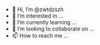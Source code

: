 - 👋 Hi, I’m @zwtdzszh
- 👀 I’m interested in ...
- 🌱 I’m currently learning ...
- 💞️ I’m looking to collaborate on ...
- 📫 How to reach me ...

<!---
zwtdzszh/zwtdzszh is a ✨ special ✨ repository because its `README.md` (this file) appears on your GitHub profile.
You can click the Preview link to take a look at your changes.
--->
